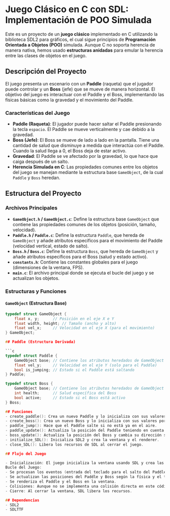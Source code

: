 # Juego Clásico en C con SDL: Implementación de POO Simulada

Este es un proyecto de un **juego clásico** implementado en C utilizando la biblioteca SDL2 para gráficos, el cual sigue principios de **Programación Orientada a Objetos (POO)** simulada. Aunque C no soporta herencia de manera nativa, hemos usado **estructuras anidadas** para emular la herencia entre las clases de objetos en el juego.

## Descripción del Proyecto

El juego presenta un escenario con un **Paddle** (raqueta) que el jugador puede controlar y un **Boss** (jefe) que se mueve de manera horizontal. El objetivo del juego es interactuar con el Paddle y el Boss, implementando las físicas básicas como la gravedad y el movimiento del Paddle.

### Características del Juego

- **Paddle (Raqueta)**: El jugador puede hacer saltar el Paddle presionando la tecla `espacio`. El Paddle se mueve verticalmente y cae debido a la gravedad.
- **Boss (Jefe)**: El Boss se mueve de lado a lado en la pantalla. Tiene una cantidad de salud que disminuye a medida que interactúa con el Paddle. Cuando la salud llega a 0, el Boss deja de estar activo.
- **Gravedad**: El Paddle se ve afectado por la gravedad, lo que hace que caiga después de un salto.
- **Herencia Simulada en C**: Las propiedades comunes entre los objetos del juego se manejan mediante la estructura base `GameObject`, de la cual `Paddle` y `Boss` heredan.

## Estructura del Proyecto

### Archivos Principales

- **`GameObject.h` / `GameObject.c`**: Define la estructura base `GameObject` que contiene las propiedades comunes de los objetos (posición, tamaño, velocidad).
- **`Paddle.h` / `Paddle.c`**: Define la estructura `Paddle`, que hereda de `GameObject` y añade atributos específicos para el movimiento del Paddle (velocidad vertical, estado de salto).
- **`Boss.h` / `Boss.c`**: Define la estructura `Boss`, que hereda de `GameObject` y añade atributos específicos para el Boss (salud y estado activo).
- **`constants.h`**: Contiene las constantes globales para el juego (dimensiones de la ventana, FPS).
- **`main.c`**: El archivo principal donde se ejecuta el bucle del juego y se actualizan los objetos.

### Estructuras y Funciones

#### `GameObject` (Estructura Base)

```c
typedef struct GameObject {
    float x, y;      // Posición en el eje X e Y
    float width, height; // Tamaño (ancho y alto)
    float vel_x;     // Velocidad en el eje X (para el movimiento)
} GameObject;

## Paddle (Estructura Derivada)

```c
typedef struct Paddle {
    GameObject base; // Contiene los atributos heredados de GameObject
    float vel_y;     // Velocidad en el eje Y (solo para el Paddle)
    bool is_jumping; // Estado si el Paddle está saltando
} Paddle;

typedef struct Boss {
    GameObject base; // Contiene los atributos heredados de GameObject
    int health;      // Salud específica del Boss
    bool active;     // Estado si el Boss está activo
} Boss;

## Funciones
- create_paddle(): Crea un nuevo Paddle y lo inicializa con sus valores por defecto.
- create_boss(): Crea un nuevo Boss y lo inicializa con sus valores por defecto.
- paddle_jump(): Hace que el Paddle salte si no está ya en el aire.
- paddle_update(): Actualiza la posición del Paddle teniendo en cuenta la gravedad.
- boss_update(): Actualiza la posición del Boss y cambia su dirección si toca los bordes de la pantalla.
- initialize_SDL(): Inicializa SDL2 y crea la ventana y el renderer.
- close_SDL(): Libera los recursos de SDL al cerrar el juego.

## Flujo del Juego

- Inicialización: El juego inicializa la ventana usando SDL y crea las instancias de Paddle y Boss.
Bucle del Juego:
- Se procesan los eventos (entrada del teclado para el salto del Paddle).
- Se actualizan las posiciones del Paddle y Boss según la física y el tiempo transcurrido (delta time).
- Se renderiza el Paddle y el Boss en la ventana.
- Colisiones: Aunque no se implementa una colisión directa en este código, se podría añadir la lógica para que el Paddle interactúe con el Boss.
- Cierre: Al cerrar la ventana, SDL libera los recursos.

## Dependencias
- SDL2
- SDLTTF